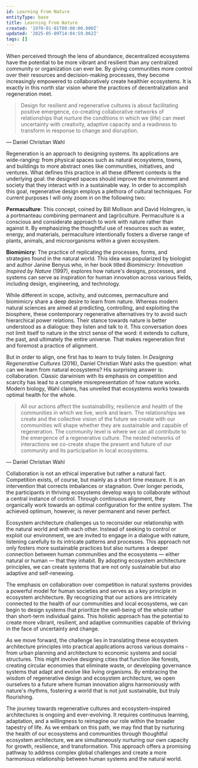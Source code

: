 ```yaml
---
id: Learning From Nature
entityType: base
title: Learning From Nature
created: '1970-01-01T00:00:00.000Z'
updated: '2025-05-09T14:04:59.062Z'
tags: []
---
```

When perceived through the lens of abundance, decentralized ecosystems have the potential to be more vibrant and resilient than any centralized community or organization can ever be. By giving communities more control over their resources and decision-making processes, they become increasingly empowered to collaboratively create healthier ecosystems. It is exactly in this north star vision where the practices of decentralization and regeneration meet.

> Design for resilient and regenerative cultures is about facilitating positive emergence, co-creating collaborative networks of relationships that nurture the conditions in which we (life) can meet uncertainty with creativity, adaptive capacity and a readiness to transform in response to change and disruption.

— Daniel Christian Wahl

Regeneration is an approach to designing systems. Its applications are wide-ranging: from physical spaces such as natural ecosystems, towns, and buildings to more abstract ones like communities, initiatives, and ventures. What defines this practice in all these different contexts is the underlying goal: the designed spaces should improve the environment and society that they interact with in a sustainable way. In order to accomplish this goal, regenerative design employs a plethora of cultural techniques. For current purposes I will only zoom in on the following two:

**Permaculture**: This concept, coined by Bill Mollison and David Holmgren, is a portmanteau combining permanent and (agri)culture. Permaculture is a conscious and considerate approach to work with nature rather than against it. By emphasizing the thoughtful use of resources such as water, energy, and materials, permaculture intentionally fosters a diverse range of plants, animals, and microorganisms within a given ecosystem.

**Biomimicry**: The practice of replicating the processes, forms, and strategies found in the natural world. This idea was popularized by biologist and author Janine Benyus who, in her book titled *Biomimicry: Innovation Inspired by Nature* (1997), explores how nature's designs, processes, and systems can serve as inspiration for human innovation across various fields, including design, engineering, and technology.

While different in scope, activity, and outcomes, permaculture and biomimicry share a deep desire to learn from nature. Whereas modern natural sciences are aimed at predicting, controlling, and exploiting the biosphere, these contemporary regenerative alternatives try to avoid such hierarchical power relations. Their stance towards nature is better understood as a dialogue: they listen and talk to it. This conversation does not limit itself to nature in the strict sense of the word: it extends to culture, the past, and ultimately the entire universe. That makes regeneration first and foremost a practice of alignment.

But in order to align, one first has to learn to truly listen. In *Designing Regenerative Cultures* (2016), Daniel Christian Wahl asks the question: what can we learn from natural ecosystems? His surprising answer is: collaboration. Classic darwinism with its emphasis on competition and scarcity has lead to a complete misrepresentation of how nature works. Modern biology, Wahl claims, has unveiled that ecosystems works towards optimal health for the whole.

> All our actions affect the sustainability, resilience and health of the communities in which we live, work and learn. The relationships we create and the collective vision of the future we create with our communities will shape whether they are sustainable and capable of regeneration. The community level is where we can all contribute to the emergence of a regenerative culture. The nested networks of interactions we co-create shape the present and future of our community and its participation in local ecosystems.

— Daniel Christian Wahl

Collaboration is not an ethical imperative but rather a natural fact. Competition exists, of course, but mainly as a short time measure. It is an intervention that corrects imbalances or stagnation. Over longer periods, the participants in thriving ecosystems develop ways to collaborate without a central instance of control. Through continuous alignment, they organically work towards an optimal configuration for the entire system. The achieved optimum, however, is never permanent and never perfect.

Ecosystem architecture challenges us to reconsider our relationship with the natural world and with each other. Instead of seeking to control or exploit our environment, we are invited to engage in a dialogue with nature, listening carefully to its intricate patterns and processes. This approach not only fosters more sustainable practices but also nurtures a deeper connection between human communities and the ecosystems — either natural or  human  — that they inhabit. By adopting ecosystem architecture principles, we can create systems that are not only sustainable but also adaptive and self-renewing.

The emphasis on collaboration over competition in natural systems provides a powerful model for human societies and serves as a key principle in ecosystem architecture. By recognizing that our actions are intricately connected to the health of our communities and local ecosystems, we can begin to design systems that prioritize the well-being of the whole rather than short-term individual gains. This holistic approach has the potential to create more vibrant, resilient, and adaptive communities capable of thriving in the face of uncertainty and change.

As we move forward, the challenge lies in translating these ecosystem architecture principles into practical applications across various domains - from urban planning and architecture to economic systems and social structures. This might involve designing cities that function like forests, creating circular economies that eliminate waste, or developing governance systems that adapt and evolve like living organisms. By embracing the wisdom of regenerative design and ecosystem architecture, we open ourselves to a future where human innovation aligns harmoniously with nature's rhythms, fostering a world that is not just sustainable, but truly flourishing.

The journey towards regenerative cultures and ecosystem-inspired architectures is ongoing and ever-evolving. It requires continuous learning, adaptation, and a willingness to reimagine our role within the broader tapestry of life. As we embark on this path, we may find that by nurturing the health of our ecosystems and communities through thoughtful ecosystem architecture, we are simultaneously nurturing our own capacity for growth, resilience, and transformation. This approach offers a promising pathway to address complex global challenges and create a more harmonious relationship between human systems and the natural world.
